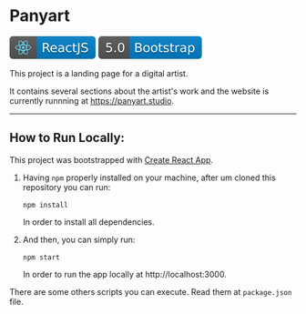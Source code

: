 # Panyart

<img src="assets/reactjs.svg"></img>
<img src="assets/bootstrap.svg"></img>

This project is a landing page for a digital artist.

It contains several sections about the artist's work and the website is currently runnning at https://panyart.studio.

---

## How to Run Locally:

This project was bootstrapped with [Create React App](https://github.com/facebook/create-react-app).

1. Having `npm` properly installed on your machine, after um cloned this repository you can run:

    ```
    npm install
    ```

    In order to install all dependencies.

2. And then, you can simply run:

    ```
    npm start
    ```

    In order to run the app locally at http://localhost:3000.

There are some others scripts you can execute.
Read them at `package.json` file. 
